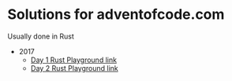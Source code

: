 # Solutions for adventofcode.com

Usually done in Rust

 - 2017
   - [Day 1 Rust Playground link](https://play.rust-lang.org/?gist=a674a2951d9c8d1b306c15cb5d098d7f&version=stable)
   - [Day 2 Rust Playground link](https://play.rust-lang.org/?gist=6c370cbd07b274d082900a3a86ecbe8d&version=stable)
